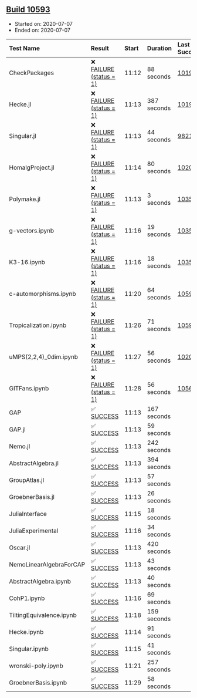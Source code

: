 ## [Build 10593](https://oscarci.mathematik.uni-kl.de/job/oscar/10593/)

* Started on: 2020-07-07
* Ended on: 2020-07-07

| Test Name    | Result | Start | Duration | Last Success | First Failure |
|:-------------|:-------|:------|:---------|:-------------|:--------------|
| CheckPackages | ❌ [FAILURE (status = 1)](https://oscarci.mathematik.uni-kl.de/job/oscar/10593/artifact/logs/build-10593/CheckPackages.log) | 11:12 | 88 seconds | [10197](https://oscarci.mathematik.uni-kl.de/job/oscar/10197/) | [10198](https://oscarci.mathematik.uni-kl.de/job/oscar/10198/) |
| Hecke.jl | ❌ [FAILURE (status = 1)](https://oscarci.mathematik.uni-kl.de/job/oscar/10593/artifact/logs/build-10593/Hecke.jl.log) | 11:13 | 387 seconds | [10197](https://oscarci.mathematik.uni-kl.de/job/oscar/10197/) | [10198](https://oscarci.mathematik.uni-kl.de/job/oscar/10198/) |
| Singular.jl | ❌ [FAILURE (status = 1)](https://oscarci.mathematik.uni-kl.de/job/oscar/10593/artifact/logs/build-10593/Singular.jl.log) | 11:13 | 44 seconds | [9821](https://oscarci.mathematik.uni-kl.de/job/oscar/9821/) | [9822](https://oscarci.mathematik.uni-kl.de/job/oscar/9822/) |
| HomalgProject.jl | ❌ [FAILURE (status = 1)](https://oscarci.mathematik.uni-kl.de/job/oscar/10593/artifact/logs/build-10593/HomalgProject.jl.log) | 11:14 | 80 seconds | [10209](https://oscarci.mathematik.uni-kl.de/job/oscar/10209/) | [10210](https://oscarci.mathematik.uni-kl.de/job/oscar/10210/) |
| Polymake.jl | ❌ [FAILURE (status = 1)](https://oscarci.mathematik.uni-kl.de/job/oscar/10593/artifact/logs/build-10593/Polymake.jl.log) | 11:13 | 3 seconds | [10356](https://oscarci.mathematik.uni-kl.de/job/oscar/10356/) | [10357](https://oscarci.mathematik.uni-kl.de/job/oscar/10357/) |
| g-vectors.ipynb | ❌ [FAILURE (status = 1)](https://oscarci.mathematik.uni-kl.de/job/oscar/10593/artifact/logs/build-10593/g-vectors.ipynb.log) | 11:16 | 19 seconds | [10356](https://oscarci.mathematik.uni-kl.de/job/oscar/10356/) | [10357](https://oscarci.mathematik.uni-kl.de/job/oscar/10357/) |
| K3-16.ipynb | ❌ [FAILURE (status = 1)](https://oscarci.mathematik.uni-kl.de/job/oscar/10593/artifact/logs/build-10593/K3-16.ipynb.log) | 11:16 | 18 seconds | [10356](https://oscarci.mathematik.uni-kl.de/job/oscar/10356/) | [10357](https://oscarci.mathematik.uni-kl.de/job/oscar/10357/) |
| c-automorphisms.ipynb | ❌ [FAILURE (status = 1)](https://oscarci.mathematik.uni-kl.de/job/oscar/10593/artifact/logs/build-10593/c-automorphisms.ipynb.log) | 11:20 | 64 seconds | [10591](https://oscarci.mathematik.uni-kl.de/job/oscar/10591/) | [10592](https://oscarci.mathematik.uni-kl.de/job/oscar/10592/) |
| Tropicalization.ipynb | ❌ [FAILURE (status = 1)](https://oscarci.mathematik.uni-kl.de/job/oscar/10593/artifact/logs/build-10593/Tropicalization.ipynb.log) | 11:26 | 71 seconds | [10592](https://oscarci.mathematik.uni-kl.de/job/oscar/10592/) | [10593](https://oscarci.mathematik.uni-kl.de/job/oscar/10593/) |
| uMPS(2,2,4)_0dim.ipynb | ❌ [FAILURE (status = 1)](https://oscarci.mathematik.uni-kl.de/job/oscar/10593/artifact/logs/build-10593/uMPS-2-2-4-_0dim.ipynb.log) | 11:27 | 56 seconds | [10209](https://oscarci.mathematik.uni-kl.de/job/oscar/10209/) | [10210](https://oscarci.mathematik.uni-kl.de/job/oscar/10210/) |
| GITFans.ipynb | ❌ [FAILURE (status = 1)](https://oscarci.mathematik.uni-kl.de/job/oscar/10593/artifact/logs/build-10593/GITFans.ipynb.log) | 11:28 | 56 seconds | [10566](https://oscarci.mathematik.uni-kl.de/job/oscar/10566/) | [10567](https://oscarci.mathematik.uni-kl.de/job/oscar/10567/) |
| GAP | ✅ [SUCCESS](https://oscarci.mathematik.uni-kl.de/job/oscar/10593/artifact/logs/build-10593/GAP.log) | 11:13 | 167 seconds |  |  |
| GAP.jl | ✅ [SUCCESS](https://oscarci.mathematik.uni-kl.de/job/oscar/10593/artifact/logs/build-10593/GAP.jl.log) | 11:13 | 59 seconds |  |  |
| Nemo.jl | ✅ [SUCCESS](https://oscarci.mathematik.uni-kl.de/job/oscar/10593/artifact/logs/build-10593/Nemo.jl.log) | 11:13 | 242 seconds |  |  |
| AbstractAlgebra.jl | ✅ [SUCCESS](https://oscarci.mathematik.uni-kl.de/job/oscar/10593/artifact/logs/build-10593/AbstractAlgebra.jl.log) | 11:13 | 394 seconds |  |  |
| GroupAtlas.jl | ✅ [SUCCESS](https://oscarci.mathematik.uni-kl.de/job/oscar/10593/artifact/logs/build-10593/GroupAtlas.jl.log) | 11:13 | 57 seconds |  |  |
| GroebnerBasis.jl | ✅ [SUCCESS](https://oscarci.mathematik.uni-kl.de/job/oscar/10593/artifact/logs/build-10593/GroebnerBasis.jl.log) | 11:13 | 26 seconds |  |  |
| JuliaInterface | ✅ [SUCCESS](https://oscarci.mathematik.uni-kl.de/job/oscar/10593/artifact/logs/build-10593/JuliaInterface.log) | 11:15 | 18 seconds |  |  |
| JuliaExperimental | ✅ [SUCCESS](https://oscarci.mathematik.uni-kl.de/job/oscar/10593/artifact/logs/build-10593/JuliaExperimental.log) | 11:16 | 34 seconds |  |  |
| Oscar.jl | ✅ [SUCCESS](https://oscarci.mathematik.uni-kl.de/job/oscar/10593/artifact/logs/build-10593/Oscar.jl.log) | 11:13 | 420 seconds |  |  |
| NemoLinearAlgebraForCAP | ✅ [SUCCESS](https://oscarci.mathematik.uni-kl.de/job/oscar/10593/artifact/logs/build-10593/NemoLinearAlgebraForCAP.log) | 11:13 | 43 seconds |  |  |
| AbstractAlgebra.ipynb | ✅ [SUCCESS](https://oscarci.mathematik.uni-kl.de/job/oscar/10593/artifact/logs/build-10593/AbstractAlgebra.ipynb.log) | 11:13 | 40 seconds |  |  |
| CohP1.ipynb | ✅ [SUCCESS](https://oscarci.mathematik.uni-kl.de/job/oscar/10593/artifact/logs/build-10593/CohP1.ipynb.log) | 11:16 | 69 seconds |  |  |
| TiltingEquivalence.ipynb | ✅ [SUCCESS](https://oscarci.mathematik.uni-kl.de/job/oscar/10593/artifact/logs/build-10593/TiltingEquivalence.ipynb.log) | 11:18 | 159 seconds |  |  |
| Hecke.ipynb | ✅ [SUCCESS](https://oscarci.mathematik.uni-kl.de/job/oscar/10593/artifact/logs/build-10593/Hecke.ipynb.log) | 11:14 | 91 seconds |  |  |
| Singular.ipynb | ✅ [SUCCESS](https://oscarci.mathematik.uni-kl.de/job/oscar/10593/artifact/logs/build-10593/Singular.ipynb.log) | 11:15 | 41 seconds |  |  |
| wronski-poly.ipynb | ✅ [SUCCESS](https://oscarci.mathematik.uni-kl.de/job/oscar/10593/artifact/logs/build-10593/wronski-poly.ipynb.log) | 11:21 | 257 seconds |  |  |
| GroebnerBasis.ipynb | ✅ [SUCCESS](https://oscarci.mathematik.uni-kl.de/job/oscar/10593/artifact/logs/build-10593/GroebnerBasis.ipynb.log) | 11:29 | 58 seconds |  |  |
